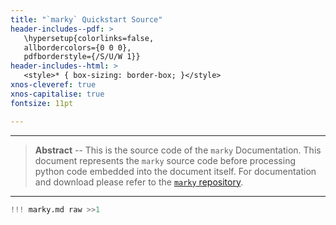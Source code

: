 ```yaml
---
title: "`marky` Quickstart Source"
header-includes--pdf: >
   \hypersetup{colorlinks=false,
   allbordercolors={0 0 0},
   pdfborderstyle={/S/U/W 1}}
header-includes--html: >
   <style>* { box-sizing: border-box; }</style>
xnos-cleveref: true
xnos-capitalise: true
fontsize: 11pt

---
```


---

> **Abstract** -- This is the source code of the `marky` Documentation.
> This document represents the `marky` source code before
> processing python code embedded into the document itself.
> For documentation and download please refer to the
> [`marky` repository](https://github.com/lehmann7/marky).

---

```python
!!! marky.md raw >>1
```
